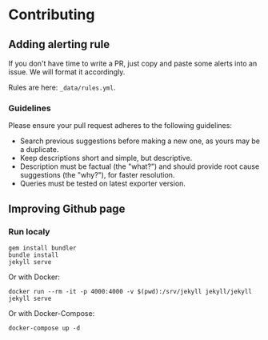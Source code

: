 
# Contributing

## Adding alerting rule

If you don't have time to write a PR, just copy and paste some alerts into an issue. We will format it accordingly.

Rules are here: `_data/rules.yml`.

### Guidelines

Please ensure your pull request adheres to the following guidelines:

- Search previous suggestions before making a new one, as yours may be a duplicate.
- Keep descriptions short and simple, but descriptive.
- Description must be factual (the "what?") and should provide root cause suggestions (the "why?"), for faster resolution.
- Queries must be tested on latest exporter version.

## Improving Github page

### Run localy

```
gem install bundler
bundle install
jekyll serve
```

Or with Docker:

```
docker run --rm -it -p 4000:4000 -v $(pwd):/srv/jekyll jekyll/jekyll jekyll serve
```

Or with Docker-Compose:

```
docker-compose up -d
```
